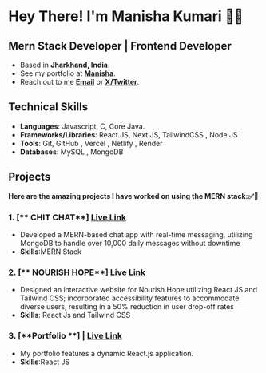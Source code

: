 # Hey There! I'm Manisha Kumari 👋🏼

## Mern Stack Developer | Frontend Developer  

- Based in **Jharkhand, India**.
- See my portfolio at [**Manisha**](https://manisha-2024.netlify.app/).
- Reach out to me [**Email**](mailto:manisha30606@gmail.com) or [**X/Twitter**](https://x.com/manishakum29477).

## Technical Skills

- **Languages**: Javascript, C, Core Java.
- **Frameworks/Libraries**: React.JS, Next.JS, TailwindCSS , Node JS 
- **Tools**: Git, GitHub , Vercel , Netlify , Render
- **Databases**: MySQL , MongoDB


## Projects 

**Here are the amazing projects I have worked on using the MERN stack:✅🌟**

### 1. [** CHIT CHAT**] [**Live Link**](https://chit-chat-92s0.onrender.com/)

- Developed a MERN-based chat app with real-time messaging, utilizing MongoDB to handle over 10,000 daily messages without downtime
- **Skills**:MERN Stack 

### 2. [** NOURISH HOPE**] [**Live Link**](https://654c737e5df64f3aeee9ff7a--dynamic-macaron-d9e9a3.netlify.app/)

- Designed an interactive website for Nourish Hope utilizing React JS and Tailwind CSS; incorporated accessibility features to accommodate diverse users, resulting 
  in a 50% reduction in user drop-off rates
- **Skills**: React Js and Tailwind CSS

### 3. [**Portfolio **] | [**Live Link**](https://manisha-2024.netlify.app/)

- My portfolio features a dynamic React.js application.
- **Skills**:React JS

